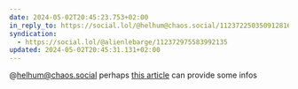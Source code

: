 ```yaml
---
date: 2024-05-02T20:45:23.753+02:00
in_reply_to: https://social.lol/@helhum@chaos.social/112372250350912816
syndication:
  - https://social.lol/@alienlebarge/112372975583992135
updated: 2024-05-02T20:45:31.131+02:00
---
```


@helhum@chaos.social perhaps [this article](https://adamsilver.io/blog/the-problem-with-float-labels-and-what-to-do-instead/) can provide some infos
